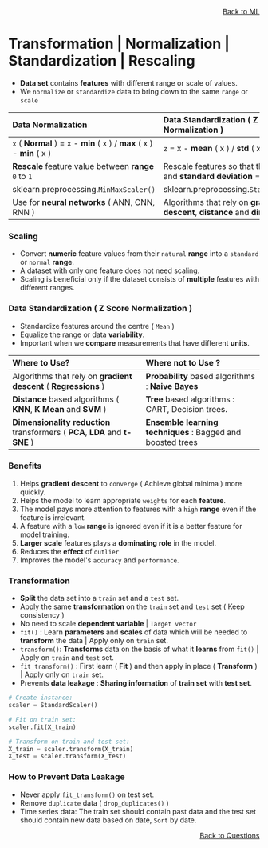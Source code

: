 <p align='right'><a align="right" href="https://github.com/KIRANKUMAR7296/Library/blob/main/Machine%20Learning/Machine%20Learning%20Models.md">Back to ML</a></p>

# Transformation | Normalization | Standardization | Rescaling

- **Data set** contains **features** with different range or scale of values. 
- We `normalize` or `standardize` data to bring down to the same `range` or `scale`

Data Normalization | Data Standardization ( Z Score Normalization )
:--- | :---
`x` ( **Normal** ) =  x - **min** ( x ) / **max** ( x ) - **min** ( x ) | `z` = x - **mean** ( x ) / **std** ( x )
**Rescale** feature value between **range** `0` to `1` | Rescale features so that the **Mean** = `0` and **standard deviation** = `1`
sklearn.preprocessing.`MinMaxScaler()` | sklearn.preprocessing.`StandardScaler()`
Use for **neural networks** ( ANN, CNN, RNN ) | Algorithms that rely on **gradient descent**, **distance** and **dimensions**

### Scaling 
- Convert **numeric** feature values from their `natural` **range** into a `standard` or `normal` **range**.
- A dataset with only one feature does not need scaling.
- Scaling is beneficial only if the dataset consists of **multiple** features with different ranges.

### Data Standardization ( Z Score Normalization )
- Standardize features around the centre ( `Mean` ) 
- Equalize the range or data **variability**.
- Important when we **compare** measurements that have different **units**.

Where to **Use**? | Where **not** to **Use** ?
:--- | :---
Algorithms that rely on **gradient descent** ( **Regressions** ) | **Probability** based algorithms : **Naive Bayes**
**Distance** based algorithms ( **KNN**, **K Mean** and **SVM** ) | **Tree** based algorithms : CART, Decision trees.  
**Dimensionality reduction** transformers ( **PCA**, **LDA** and **t-SNE** ) | **Ensemble learning techniques** : Bagged and boosted trees

### Benefits 
1. Helps **gradient descent** to `converge` ( Achieve global minima ) more quickly.
2. Helps the model to learn appropriate `weights` for each **feature**.
3. The model pays more attention to features with a `high` **range** even if the feature is irrelevant.
4. A feature with a `low` **range** is ignored even if it is a better feature for model training.
5. **Larger scale** features plays a **dominating role** in the model. 
6. Reduces the **effect** of `outlier`
7. Improves the model's `accuracy` and `performance`.

### Transformation

- **Split** the data set into a `train` set and a `test` set.
- Apply the same **transformation** on the `train` set and `test` set ( Keep consistency )
- No need to scale **dependent variable** | `Target vector` 
- `fit()` : Learn **parameters** and **scales** of data which will be needed to **transform** the data | Apply only on `train` set.
- `transform()`: **Transforms** data on the basis of what it **learns** from `fit()` | Apply on `train` and `test` set.
- `fit_transform()` : First learn ( **Fit** ) and then apply in place ( **Transform** ) | Apply only on `train` set.
- Prevents **data leakage** : **Sharing information** of **train set** with **test set**.

```python
# Create instance:
scaler = StandardScaler()

# Fit on train set:
scaler.fit(X_train)

# Transform on train and test set:
X_train = scaler.transform(X_train)
X_test = scaler.transform(X_test)
```

### How to Prevent Data Leakage 
- Never apply `fit_transform()` on test set.
- Remove `duplicate` data ( `drop_duplicates()` )
- Time series data: The train set should contain past data and the test set should contain new data based on date, `Sort` by date.

<p align='right'><a align="right" href="https://github.com/KIRANKUMAR7296/Library/blob/main/Interview.md">Back to Questions</a></p>

